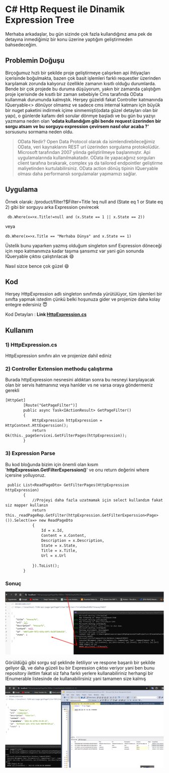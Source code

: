 ﻿# C# Http Request ile Dinamik Expression Tree

Merhaba arkadaşlar, bu gün sizinde çok fazla kullandığınız ama pek de detayına inmediğimiz bir konu üzerine yaptığım geliştirmeden bahsedeceğim.

## Problemin Doğuşu
Birçoğumuz hızlı bir şekilde proje geliştirmeye çalışırken api ihtiyaçları içerisinde boğulmakta, bazen çok basit işlemleri farklı requestler üzerinden karşılamak zorunda kalıyoruz özellikle zamanın kısıtlı olduğu durumlarda.
Bende bir çok projede bu duruma düşüyorum, yakın bir zamanda çalıştığım proje içerisinde de kısıtlı bir zaman sebebiyle Cms tarafında OData kullanmak durumunda kalmıştık.
Herşey güzeldi fakat Controller katmanında IQueryable<> dönüyor olmamız ve sadece cms internal katmanı için büyük bir nuget paketini indirmek içime sinmemişti(odata güzel detayları olan bir yapı), o günlerde kafamı deli sorular dönmye başladı ve bu gün bu yazıyı yazmama neden olan  **'odata kullandığım gibi bende request üzerinden bir sorgu atsam ve bu sorguyu expression çevirsem nasıl olur acaba ?'**
sorsusunu sormama neden oldu.

> OData Nedir?
Open Data Protocol olarak da isimlendirebileceğimiz OData, veri kaynaklarını REST url üzerinden sorgulama protokolüdür. Microsoft tarafından 2007 yılında geliştirilmeye başlanmıştır. Api uygulamalarında kullanılmakatadır.
OData ile yapacağınız sorguları client tarafına bırakarak, complex ya da tailored endpointler geliştirme maliyetinden kurtulabilirsiniz.
OData action dönüş tipinin IQueryable olması daha performanslı sorgulamalar yapmamızı sağlar.

## Uygulama

Örnek olarak:
/product/filter?$Filter=Title !eq null and (State eq 1 or State eq 2)
gibi bir sorguyu arka Expression çevirecek


     db.Where(x=>x.Title!=null and (x.State == 1 || x.State == 2))
 
veya 


    db.Where(x=>x.Title == "Merhaba Dünya" and x.State == 1)

Üstelik bunu yaparken yazmış olduğum singleton sınıf Expression döneceği için repo katmanımıza kadar taşıma şansımız var yani gün sonunda IQueryable çıktısı çalıştırılacak :smile:

Nasıl sizce bence çok güzel :smile:


## Kod

Herşey HttpExpression adlı  singleton sınıfımda yürütülüyor, tüm işlemleri bir sınıfta yapmak istedim çünkü belki hoşunuza gider ve projenize daha kolay entegre edersiniz 😇

Kod Detayları :
**Link [HttpExpression.cs](https://github.com/keslergokhan/HttpExpressionTreeProject/blob/master/src/Core/HttpExpressionTreeProject.Core.Application/Services/HttpExpression.cs "HttpExpression.cs")**

## Kullanım

### 1) HttpExpression.cs
HttpExpression sınıfını alın ve projenize dahil ediniz

### 2) Controller Extension methodu çalıştırma

Burada httpExpression nesnesini aldıktan sonra bu nesneyi karşılayacak olan bir servis hatmanınız veya hanlder vs ne varsa oraya göndermeniz gerekli


    [HttpGet]
            [Route("GetPageFilter")]
            public async Task<IActionResult> GetPageFilter()
            {
                HttpExpression httpExpression = HttpContext.HttExperssion();
                return Ok(this._pageServicei.GetFilterPages(httpExpression));
            }

### 3) Expression Parse
Bu kod bloğunda bizim için önemli olan kısım '**httpExpression.GetFilterExperssion<Page>()**'  ve onu return değerini where içersine yolluyoruz.

     public List<ReadPageDto> GetFilterPages(HttpExpression httpExpression)
            {
                //Projeyi daha fazla uzatmamak için select kullandım fakat siz mapper kullanın
                return this._readPageRep.GetFilter(httpExpression.GetFilterExperssion<Page>()).Select(x=> new ReadPageDto
                {
                    Id = x.Id,
                    Content = x.Content,
                    Description = x.Description,
                    State = x.State,
                    Title = x.Title,
                    Url = x.Url
                    
                }).ToList();
            }
### Sonuç

![Proje Logo](./assets/filter-result.png)

Görüldüğü gibi sorgu sql şeklinde iletiliyor ve respone başarılı bir şekilde geliyor 😱,
ve daha güzeli bu bir Expression çıktısı veriyor yani ben bunu repository ilettim fakat siz faha farklı yerlere kullanabiliriniz herhangi bir IEnumerable listesinde de kullanabilirsiniz yani tamamen size kalmış

![Proje Logo](./assets/dateTime.png)

<br>
<br>
<br>
